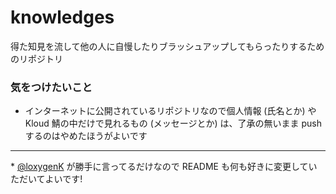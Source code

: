 # knowledges
得た知見を流して他の人に自慢したりブラッシュアップしてもらったりするためのリポジトリ

### 気をつけたいこと

- インターネットに公開されているリポジトリなので個人情報 (氏名とか) や Kloud 鯖の中だけで見れるもの (メッセージとか) は、了承の無いまま push するのはやめたほうがよいです

---

\* [@loxygenK](https://github.com/loxygenK) が勝手に言ってるだけなので README も何も好きに変更していただいてよいです!
